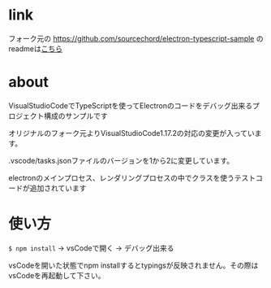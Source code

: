 # link

フォーク元の https://github.com/sourcechord/electron-typescript-sample のreadmeは[こちら](https://github.com/fushihara/electron-typescript-sample/blob/master/README-original.md)

# about

VisualStudioCodeでTypeScriptを使ってElectronのコードをデバッグ出来るプロジェクト構成のサンプルです

オリジナルのフォーク元よりVisualStudioCode1.17.2の対応の変更が入っています。

.vscode/tasks.jsonファイルのバージョンを1から2に変更しています。

electronのメインプロセス、レンダリングプロセスの中でクラスを使うテストコードが追加されています

# 使い方

`$ npm install` → vsCodeで開く → デバッグ出来る

vsCodeを開いた状態でnpm installするとtypingsが反映されません。その際はvsCodeを再起動して下さい。